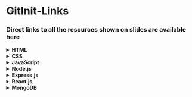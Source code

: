 # GitInit-Links

### Direct links to all the resources shown on slides are available here

<details><summary> <b>HTML</b></summary>

|    Source    |                               URL                               | Remark |
| :----------: | :-------------------------------------------------------------: | :----: |
| MDN Web Docs | [Click Here](https://developer.mozilla.org/en-US/docs/Web/HTML) |   -    |
|  W3Schools   |          [Click Here](https://www.w3schools.com/html/)          |   -    |

</details>

<details><summary><b>CSS</b></summary>

|    Source    | URL                                                            |                                                                            Remark                                                                             |
| :----------: | -------------------------------------------------------------- | :-----------------------------------------------------------------------------------------------------------------------------------------------------------: |
| MDN Web Docs | [Click Here](https://developer.mozilla.org/en-US/docs/Web/CSS) |                                                                    Use for detailed study.                                                                    |
|  W3Schools   | [Click Here](https://www.w3schools.com/css/)                   |                                                                   Use for quick reference.                                                                    |
|  CSS-Tricks  | [Click Here](https://css-tricks.com)                           | You can find everything about CSS here. CSS-Tricks has a huge collection of rich CSS tutorials and tricks. This site will definitely enhance your CSS skills. |
|  Flexbox.io  | [Click Here](https://flexbox.io/)                              |     Flexbox.io has a collection of 20 videos by Wes Bos, which is completely free of cost. In flexbox.io, you will learn the fundamentals of CSS Flexbox.     |
|  CSSGrid.io  | [Click Here](https://cssgrid.io/)                              |               CSSGrid.io is a collection of 25 videos, by Wes Bos and completely free. CSS Grid makes it much easier to build responsive sites!               |

</details>

<details><summary><b>JavaScript</b></summary>

|    Source    | URL                                                                   |                                                                                                    Remark                                                                                                     |
| :----------: | --------------------------------------------------------------------- | :-----------------------------------------------------------------------------------------------------------------------------------------------------------------------------------------------------------: |
| MDN Web Docs | [Click Here](https://developer.mozilla.org/en-US/docs/Web/JavaScript) |                                                                                              For detailed Study                                                                                               |
|  W3Schools   | [Click Here](https://www.w3schools.com/js/)                           |                                                                                              For quick reference                                                                                              |
| JavaScript30 | [Click Here](https://javascript30.com/)                               | JavaScript30 is a very popular site for learning JavaScript and DOM Manipulation. JavaScript30 has 30 videos for 30 days and you will build 30 cool things. This series is by Wes Bos and is completely free. |

</details>

<details><summary><b>Node.js</b></summary>

| Source                | URL                                             | Remark                                                                                                               |
| --------------------- | ----------------------------------------------- | -------------------------------------------------------------------------------------------------------------------- |
| W3Schools             | [Click Here](https://www.w3schools.com/nodejs/) | W3schools will drive you through the basics of nodejs and you will get the basic idea how to get started with nodejs |
| Node.js Official Docs | [Click Here](https://nodejs.org/en/docs/)       | Read Node.js official docs for understanding in deep and its APIs                                                    |

</details>

<details><summary><b>Express.js</b></summary>

|          Source          | URL                                                                                            |                                           Remark                                            |
| :----------------------: | ---------------------------------------------------------------------------------------------- | :-----------------------------------------------------------------------------------------: |
|       MDN Web Docs       | [Click Here](https://developer.mozilla.org/en-US/docs/Learn/Server-side/Express_Nodejs#Guides) |                       Go through all the articles in guides section.                        |
| Express.js Official Docs | [Click Here](https://expressjs.com/)                                                           |                     Read the documentation of express APIs and Guides.                      |
|       FreeCodeCamp       | [Click Here](https://youtu.be/G8uL0lFFoN0)                                                     | It's a tutorial for express and node.js! Watch the video before going through the articles. |

</details>

<details><summary><b>React.js</b></summary>

|        Source       | URL                                                                   |                                                                                                                  Remark                                                                                                                 |
|:-------------------:|-----------------------------------------------------------------------|:---------------------------------------------------------------------------------------------------------------------------------------------------------------------------------------------------------------------------------------:|
| React official docs | [Click Here](https://reactjs.org/docs/getting-started.html)           |                       Always check react official docs for better code quality of your react app. You will get everything about react.js here from beginner to advanced level. Read about all the APIs of react.js                      |
| Tania Rascia        | [Click Here](https://www.taniarascia.com/getting-started-with-react/) | It's an article by Tania Rascia for getting started with react. You will get the basic understanding of react here.                                                                                                                     |
|       Scrimba       | [Click Here](https://scrimba.com/g/glearnreact)                       | In this scrimba course, you will learn the building blocks and get to some advanced level of react concepts. Scrimba is an interactive online learning platform where you can edit the codes what your tutor is teaching in real time.  |
| CodeCamps React     | [Click Here](https://sweetpumpkins.codecamps.com/)                    | This is a tutorial website, where a movie website is made using some open APIs in react.                                                                                                                                                |
| freeCodeCamp        | [Click Here](https://www.freecodecamp.org/)                           | freeCodeCamp is an organisation which provides certifications for free. Here you can learn web development, react and many more and get certificates.                                                                                   |

</details>
<details><summary><b>MongoDB</b></summary>

|       Source       | URL                                                       |                                                                             Remark                                                                            |
|:------------------:|-----------------------------------------------------------|:-------------------------------------------------------------------------------------------------------------------------------------------------------------:|
| MongoDB University | [click Here](https://university.mongodb.com/)             | Here you can learn MongoDB for free. Check mongoDBUniversity.md in the repository for the course MongoDB for Node.js Developers which is unlisted on YouTube. |
| freeCodeCamp       | [Click Here](https://www.youtube.com/watch?v=4yqu8YF29cU) | This is a MongoDB, Node.js, Express.js tutorial.                                                                                                              |

</details>
